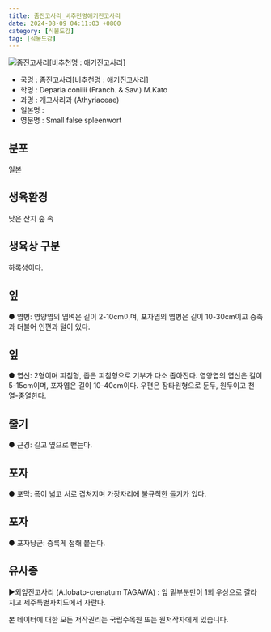```yaml
---
title: 좀진고사리_비추천명애기진고사리
date: 2024-08-09 04:11:03 +0800
category: [식물도감]
tag: [식물도감]
---
```




![좀진고사리[비추천명 : 애기진고사리]](/fileUpload/plants/basic/Dennstaedtiaceae/Deparia/4051/4051_1_th2.JPG)
- 국명 : 좀진고사리[비추천명 : 애기진고사리]
- 학명 : Deparia conilii (Franch. & Sav.) M.Kato
- 과명 : 개고사리과 (Athyriaceae)
- 일본명 : 
- 영문명 : Small false spleenwort


## 분포
일본
## 생육환경
낮은 산지 숲 속
## 생육상 구분
하록성이다. 
## 잎
● 엽병: 영양엽의 엽벼은 길이 2-10cm이며, 포자엽의 엽병은 길이 10-30cm이고 중축과 더불어 인편과 털이 있다. 
## 잎
● 엽신: 2형이며 피침형, 좁은 피침형으로 기부가 다소 좁아진다. 영양엽의 엽신은 길이 5-15cm이며, 포자엽은 길이 10-40cm이다. 우편은 장타원형으로 둔두, 원두이고 천열-중열한다. 
## 줄기
● 근경: 길고 옆으로 뻗는다. 
## 포자
● 포막: 폭이 넓고 서로 겹쳐지며 가장자리에 불규칙한 돌기가 있다. 
## 포자
● 포자낭군: 중륵게 접해 붙는다. 
## 유사종
▶외잎진고사리 (A.lobato-crenatum TAGAWA) : 잎 밑부분만이 1회 우상으로 갈라지고 제주특별자치도에서 자란다.






본 데이터에 대한 모든 저작권리는 국립수목원 또는 원저작자에게 있습니다.

